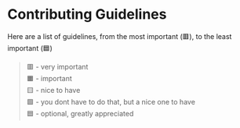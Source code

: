 # Contributing Guidelines

Here are a list of guidelines, from the most important (🟥), to the least important (🟦)

>   🟥 - very important  
>   🟧 -  important  
>   🟨 - nice to have  
>   🟩 - you dont have to do that, but a nice one to have  
>   🟦 - optional, greatly appreciated  
